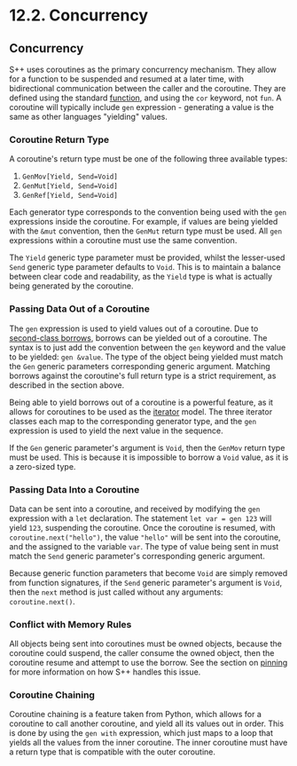 # 12.2. Concurrency

<primary-label ref="header-label"/>

<secondary-label ref="doc-wip"/>

## Concurrency

S++ uses coroutines as the primary concurrency mechanism. They allow for a function to be suspended and resumed at a
later time, with bidirectional communication between the caller and the coroutine. They are defined using the standard
[function](8-1-Function-Definition.md#function-definition), and using the `cor` keyword, not `fun`. A coroutine will
typically include `gen` expression - generating a value is the same as other languages "yielding" values.

### Coroutine Return Type

<secondary-label ref="feature-frozen"/>

<secondary-label ref="doc-sect-complete"/>

A coroutine's return type must be one of the following three available types:

1. `GenMov[Yield, Send=Void]`
2. `GenMut[Yield, Send=Void]`
3. `GenRef[Yield, Send=Void]`

Each generator type corresponds to the convention being used with the `gen` expressions inside the coroutine. For
example, if values are being yielded with the `&mut` convention, then the `GenMut` return type must be used. All `gen`
expressions within a coroutine must use the same convention.

The `Yield` generic type parameter must be provided, whilst the lesser-used `Send` generic type parameter defaults
to `Void`. This is to maintain a balance between clear code and readability, as the `Yield` type is what is actually
being generated by the coroutine.

### Passing Data Out of a Coroutine

<secondary-label ref="examples-todo"/>

The `gen` expression is used to yield values out of a coroutine. Due
to [second-class borrows](11-3-Second-Class-Borrows.md), borrows can be yielded out of a coroutine. The syntax is to
just add the convention between the `gen` keyword and the value to be yielded: `gen &value`. The type of the object
being yielded must match the `Gen` generic parameters corresponding generic argument. Matching borrows against the
coroutine's full return type is a strict requirement, as described in the section above.

Being able to yield borrows out of a coroutine is a powerful feature, as it allows for coroutines to be used as the
[iterator]() model. The three iterator classes each map to the corresponding generator type, and the `gen` expression
is used to yield the next value in the sequence.

If the `Gen` generic parameter's argument is `Void`, then the `GenMov` return type must be used. This is because it is
impossible to borrow a `Void` value, as it is a zero-sized type.

### Passing Data Into a Coroutine

<secondary-label ref="examples-todo"/>

Data can be sent into a coroutine, and received by modifying the `gen` expression with a `let` declaration. The
statement `let var = gen 123` will yield `123`, suspending the coroutine. Once the coroutine is resumed,
with `coroutine.next("hello")`, the value `"hello"` will be sent into the coroutine, and the assigned to the
variable `var`. The type of value being sent in must match the `Send` generic parameter's corresponding generic
argument.

Because generic function parameters that become `Void` are simply removed from function signatures, if the `Send`
generic parameter's argument is `Void`, then the `next` method is just called without any arguments: `coroutine.next()`.

### Conflict with Memory Rules

<secondary-label ref="feature-frozen"/>

All objects being sent into coroutines must be owned objects, because the coroutine could suspend, the caller consume
the owned object, then the coroutine resume and attempt to use the borrow. See the section on [pinning](11-5-Pinning.md)
for more information on how S++ handles this issue.

### Coroutine Chaining

<secondary-label ref="doc-sect-wip"/>

<secondary-label ref="doc-sect-subj-update"/>

<secondary-label ref="examples-todo"/>

Coroutine chaining is a feature taken from Python, which allows for a coroutine to call another coroutine, and yield all
its values out in order. This is done by using the `gen with` expression, which just maps to a loop that yields all the
values from the inner coroutine. The inner coroutine must have a return type that is compatible with the outer
coroutine.
